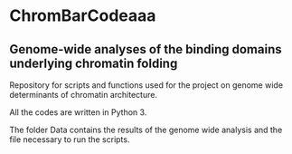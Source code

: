 # ChromBarCodeaaa

## Genome-wide analyses of the binding domains underlying chromatin folding

Repository for scripts and functions used for the project on genome wide determinants of chromatin architecture.

All the codes are written in Python 3.

The folder Data contains the results of the genome wide analysis and the file necessary to run the scripts.

